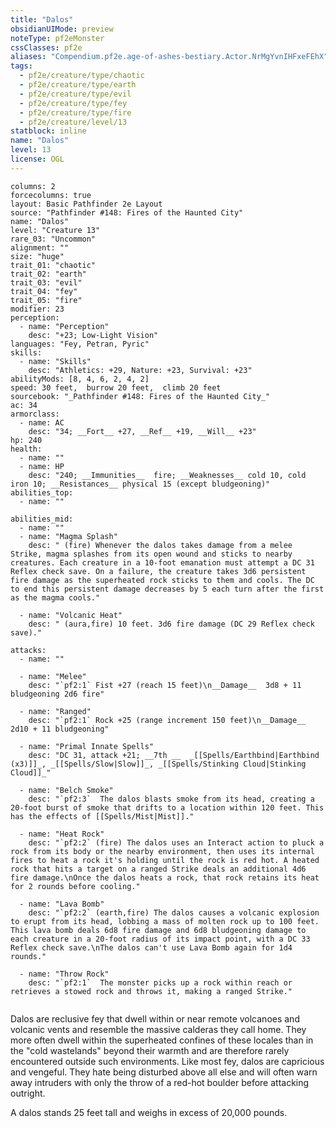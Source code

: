 ```yaml
---
title: "Dalos"
obsidianUIMode: preview
noteType: pf2eMonster
cssClasses: pf2e
aliases: "Compendium.pf2e.age-of-ashes-bestiary.Actor.NrMgYvnIHFxeFEhX" 
tags:
  - pf2e/creature/type/chaotic
  - pf2e/creature/type/earth
  - pf2e/creature/type/evil
  - pf2e/creature/type/fey
  - pf2e/creature/type/fire
  - pf2e/creature/level/13
statblock: inline
name: "Dalos"
level: 13
license: OGL
---
```


```statblock
columns: 2
forcecolumns: true
layout: Basic Pathfinder 2e Layout
source: "Pathfinder #148: Fires of the Haunted City"
name: "Dalos"
level: "Creature 13"
rare_03: "Uncommon"
alignment: ""
size: "huge"
trait_01: "chaotic"
trait_02: "earth"
trait_03: "evil"
trait_04: "fey"
trait_05: "fire"
modifier: 23
perception:
  - name: "Perception"
    desc: "+23; Low-Light Vision"
languages: "Fey, Petran, Pyric"
skills:
  - name: "Skills"
    desc: "Athletics: +29, Nature: +23, Survival: +23"
abilityMods: [8, 4, 6, 2, 4, 2]
speed: 30 feet,  burrow 20 feet,  climb 20 feet
sourcebook: "_Pathfinder #148: Fires of the Haunted City_"
ac: 34
armorclass:
  - name: AC
    desc: "34; __Fort__ +27, __Ref__ +19, __Will__ +23"
hp: 240
health:
  - name: ""
  - name: HP
    desc: "240; __Immunities__  fire; __Weaknesses__ cold 10, cold iron 10; __Resistances__ physical 15 (except bludgeoning)"
abilities_top:
  - name: ""

abilities_mid:
  - name: ""
  - name: "Magma Splash"
    desc: " (fire) Whenever the dalos takes damage from a melee Strike, magma splashes from its open wound and sticks to nearby creatures. Each creature in a 10-foot emanation must attempt a DC 31 Reflex check save. On a failure, the creature takes 3d6 persistent fire damage as the superheated rock sticks to them and cools. The DC to end this persistent damage decreases by 5 each turn after the first as the magma cools."

  - name: "Volcanic Heat"
    desc: " (aura,fire) 10 feet. 3d6 fire damage (DC 29 Reflex check save)."

attacks:
  - name: ""

  - name: "Melee"
    desc: "`pf2:1` Fist +27 (reach 15 feet)\n__Damage__  3d8 + 11 bludgeoning 2d6 fire"

  - name: "Ranged"
    desc: "`pf2:1` Rock +25 (range increment 150 feet)\n__Damage__  2d10 + 11 bludgeoning"

  - name: "Primal Innate Spells"
    desc: "DC 31, attack +21; __7th __  _[[Spells/Earthbind|Earthbind (x3)]]_, _[[Spells/Slow|Slow]]_, _[[Spells/Stinking Cloud|Stinking Cloud]]_"

  - name: "Belch Smoke"
    desc: "`pf2:3`  The dalos blasts smoke from its head, creating a 20-foot burst of smoke that drifts to a location within 120 feet. This has the effects of [[Spells/Mist|Mist]]."

  - name: "Heat Rock"
    desc: "`pf2:2` (fire) The dalos uses an Interact action to pluck a rock from its body or the nearby environment, then uses its internal fires to heat a rock it's holding until the rock is red hot. A heated rock that hits a target on a ranged Strike deals an additional 4d6 fire damage.\nOnce the dalos heats a rock, that rock retains its heat for 2 rounds before cooling."

  - name: "Lava Bomb"
    desc: "`pf2:2` (earth,fire) The dalos causes a volcanic explosion to erupt from its head, lobbing a mass of molten rock up to 100 feet. This lava bomb deals 6d8 fire damage and 6d8 bludgeoning damage to each creature in a 20-foot radius of its impact point, with a DC 33 Reflex check save.\nThe dalos can't use Lava Bomb again for 1d4 rounds."

  - name: "Throw Rock"
    desc: "`pf2:1`  The monster picks up a rock within reach or retrieves a stowed rock and throws it, making a ranged Strike."
 
```



Dalos are reclusive fey that dwell within or near remote volcanoes and volcanic vents and resemble the massive calderas they call home. They more often dwell within the superheated confines of these locales than in the "cold wastelands" beyond their warmth and are therefore rarely encountered outside such environments. Like most fey, dalos are capricious and vengeful. They hate being disturbed above all else and will often warn away intruders with only the throw of a red-hot boulder before attacking outright.

A dalos stands 25 feet tall and weighs in excess of 20,000 pounds.
